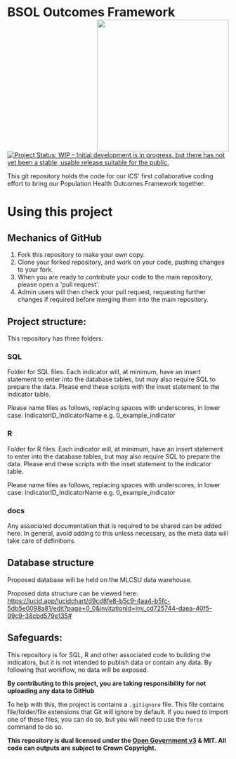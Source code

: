# BSOL Outcomes Framework <img src="https://www.birminghamsolihull.icb.nhs.uk/application/files/1316/5651/5354/logo_full_colour_main_lockup.svg" align="right" width="300px"/>

<!-- badges: start -->
[![Project Status: WIP – Initial development is in progress, but there has not yet been a stable, usable release suitable for the public.](https://www.repostatus.org/badges/latest/wip.svg)](https://www.repostatus.org/#wip)
<!-- badges: end -->

This git repository holds the code for our ICS' first collaborative coding effort to bring our Population Health Outcomes Framework together.

# Using this project

## Mechanics of GitHub
1. Fork this repository to make your own copy.
2. Clone your forked repository, and work on your code, pushing changes to your fork.
3. When you are ready to contribute your code to the main repository, please open a 'pull request'.
4. Admin users will then check your pull request, requesting further changes if required before merging them into the main repository.

## Project structure:

This repository has three folders:

### SQL
Folder for SQL files.  Each indicator will, at minimum, have an insert statement to enter into the database tables, but may also require SQL to prepare the data. Please end these scripts with the inset statement to the indicator table.

Please name files as follows, replacing spaces with underscores, in lower case:  IndicatorID_IndicatorName
e.g. 0_example_indicator

### R
Folder for R files.  Each indicator will, at minimum, have an insert statement to enter into the database tables, but may also require SQL to prepare the data. Please end these scripts with the inset statement to the indicator table.

Please name files as follows, replacing spaces with underscores, in lower case:  IndicatorID_IndicatorName
e.g. 0_example_indicator

### docs
Any associated documentation that is required to be shared can be added here.  In general, avoid adding to this unless necessary, as the meta data will take care of definitions.

## Database structure

Proposed database will be held on the MLCSU data warehouse.

Proposed data structure can be viewed here:  https://lucid.app/lucidchart/d9cd8fe8-b5c9-4aa4-b5fc-5db5e0098a81/edit?page=0_0&invitationId=inv_cd725744-daea-40f5-99c9-38cbd579e135#

## Safeguards:

This repository is for SQL, R and other associated code to building the indicators, but it is not intended to publish data or contain any data.  By following that workflow, no data will be exposed.

**By contributing to this project, you are taking responsibility for not uploading any data to GitHub**

To help with this, the project is contains a `.gitignore` file.  This file contains file/folder/file extensions that Git will ignore by default.  If you need to import one of these files, you can do so, but you will need to use the `force` command to do so.






**This repository is dual licensed under the [Open Government v3]([https://www.nationalarchives.gov.uk/doc/open-government-licence/version/3/) & MIT. All code can outputs are subject to Crown Copyright.**
